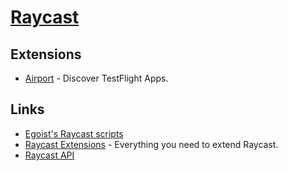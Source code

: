 # [Raycast](https://www.raycast.com/)

## Extensions

- [Airport](https://www.raycast.com/siddharthsharma94/airport) - Discover TestFlight Apps.

## Links

- [Egoist's Raycast scripts](https://github.com/egoist/raycast-scripts)
- [Raycast Extensions](https://github.com/raycast/extensions) - Everything you need to extend Raycast.
- [Raycast API](https://developers.raycast.com/)
